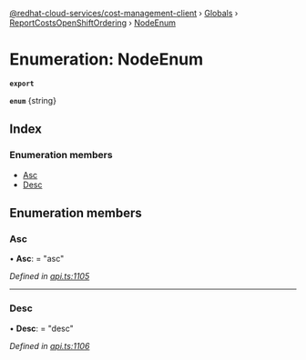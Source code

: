 [@redhat-cloud-services/cost-management-client](../README.md) › [Globals](../globals.md) › [ReportCostsOpenShiftOrdering](../modules/reportcostsopenshiftordering.md) › [NodeEnum](reportcostsopenshiftordering.nodeenum.md)

# Enumeration: NodeEnum

**`export`** 

**`enum`** {string}

## Index

### Enumeration members

* [Asc](reportcostsopenshiftordering.nodeenum.md#asc)
* [Desc](reportcostsopenshiftordering.nodeenum.md#desc)

## Enumeration members

###  Asc

• **Asc**: = "asc"

*Defined in [api.ts:1105](https://github.com/RedHatInsights/javascript-clients/blob/master/packages/cost-management/api.ts#L1105)*

___

###  Desc

• **Desc**: = "desc"

*Defined in [api.ts:1106](https://github.com/RedHatInsights/javascript-clients/blob/master/packages/cost-management/api.ts#L1106)*
